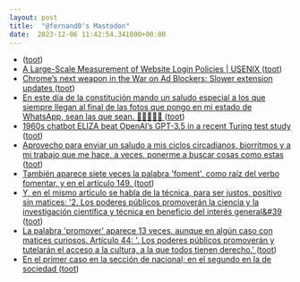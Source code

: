 ```yaml
---
layout: post
title:  "@fernand0's Mastodon"
date:  2023-12-06 11:42:54.341000+00:00
---
```

*  [ ](https://masto.es/@Wubira) ([toot](https://mastodon.social/@fernand0/111533291886407218))
*  [A Large-Scale Measurement of Website Login Policies \| USENIX ](https://www.usenix.org/conference/usenixsecurity23/presentation/al-room) ([toot](https://mastodon.social/@fernand0/111533173607400866))
*  [Chrome’s next weapon in the War on Ad Blockers: Slower extension updates ](https://arstechnica.com/google/2023/12/chromes-next-weapon-in-the-war-on-ad-blockers-slower-extension-updates) ([toot](https://mastodon.social/@fernand0/111532995613867497))
*  [En este día de la constitución mando un saludo especial a los que siempre llegan al final de las fotos que pongo en mi estado de WhatsApp, sean las que sean. 🫶🏼🫶🏼🫶 ](https://mastodon.social/@fernand0/111532850119423357) ([toot](https://mastodon.social/@fernand0/111532850119423357))
*  [1960s chatbot ELIZA beat OpenAI’s GPT-3.5 in a recent Turing test study ](https://arstechnica.com/information-technology/2023/12/real-humans-appeared-human-63-of-the-time-in-recent-turing-test-ai-study) ([toot](https://mastodon.social/@fernand0/111532774487989888))
*  [Aprovecho para enviar un saludo a mis ciclos circadianos, biorritmos y a mi trabajo que me hace, a veces, ponerme a buscar cosas como estas ](https://mastodon.social/@fernand0/111532578010091754) ([toot](https://mastodon.social/@fernand0/111532578010091754))
*  [También aparece siete veces la palabra &#39;foment&#39;, como raíz del verbo fomentar, y en el artículo 149. ](https://mastodon.social/@fernand0/111532576273303680) ([toot](https://mastodon.social/@fernand0/111532576273303680))
*  [Y, en el mismo artículo se habla de la técnica, para ser justos, positivo sin matices: &#39;2. Los poderes públicos promoverán la ciencia y la investigación científica y técnica en beneficio del interés general&#39 ](https://mastodon.social/@fernand0/111532574061237171) ([toot](https://mastodon.social/@fernand0/111532574061237171))
*  [La palabra &#39;promover&#39; aparece 13 veces, aunque en algún caso con matices curiosos. Artículo 44: &#39;. Los poderes públicos promoverán y tutelarán el acceso a la cultura, a la que todos tienen derecho.&#39; ](https://mastodon.social/@fernand0/111532572549536577) ([toot](https://mastodon.social/@fernand0/111532572549536577))
*  [En el primer caso en la sección de nacional; en el segundo en la de sociedad ](https://mastodon.social/@fernand0/111532570871272562) ([toot](https://mastodon.social/@fernand0/111532570871272562))
